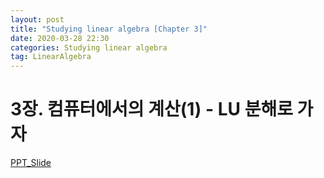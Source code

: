 ```yaml
---
layout: post
title: "Studying linear algebra [Chapter 3]"
date: 2020-03-28 22:30
categories: Studying linear algebra
tag: LinearAlgebra
---
```


# 3장. 컴퓨터에서의 계산(1) - LU 분해로 가자

[PPT_Slide](https://star6973.github.io/reveal.js/test/examples/embedded-media.html)
